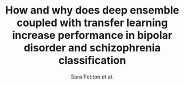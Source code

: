 ---
cat: gaia
subcat: signature
bestof: false
author: Sara Petiton et al.
title: How and why does deep ensemble coupled with transfer learning increase performance in bipolar disorder and schizophrenia classification
year: 2024
type: inproceedings
booktitle: 21st IEEE International Symposium on Biomedical Imaging (ISBI 2024)
---